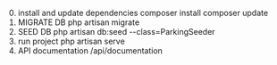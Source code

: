 0. install and update dependencies
    composer install
    composer update
1. MIGRATE DB
    php artisan migrate
2. SEED DB
    php artisan db:seed --class=ParkingSeeder
3. run project
    php artisan serve
4. API documentation
    /api/documentation
